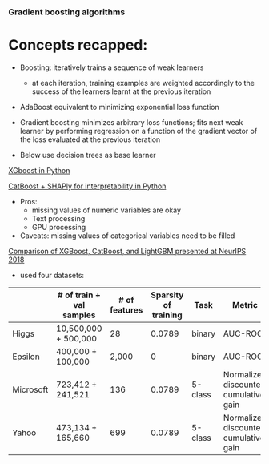 ### Gradient boosting algorithms

# Concepts recapped:

- Boosting: iteratively trains a sequence of weak learners 
    -  at each iteration, training examples are weighted accordingly to the success of the learners learnt at the previous iteration 
- AdaBoost equivalent to minimizing exponential loss function
- Gradient boosting minimizes arbitrary loss functions; fits next weak learner by performing regression on a function of the gradient vector of the loss evaluated at the previous iteration

- Below use decision trees as base learner 

[XGboost in Python](https://xgboost.readthedocs.io/en/latest/python/python_intro.html)

[CatBoost + SHAPly for interpretability in Python](https://towardsdatascience.com/why-you-should-learn-catboost-now-390fb3895f76)
- Pros: 
  - missing values of numeric variables are okay
  - Text processing
  - GPU processing
- Caveats: missing values of categorical variables need to be filled


[Comparison of XGBoost, CatBoost, and LightGBM presented at NeurIPS 2018](https://arxiv.org/pdf/1809.04559.pdf)
- used four datasets:

|           | # of train + val samples | # of features | Sparsity of training | Task        | Metric |
|-----|-----|-----|-----|-----|-----|
| Higgs     | 10,500,000 + 500,000     | 28            | 0.0789               | binary      | AUC-ROC |
| Epsilon   | 400,000 + 100,000        | 2,000         | 0                    | binary      | AUC-ROC |
| Microsoft | 723,412 + 241,521        | 136           | 0.0789               | 5-class     | Normalized discounted cumulative gain |
| Yahoo     | 473,134 + 165,660        |  699          | 0.0789               | 5-class     | Normalized discounted cumulative gain |

